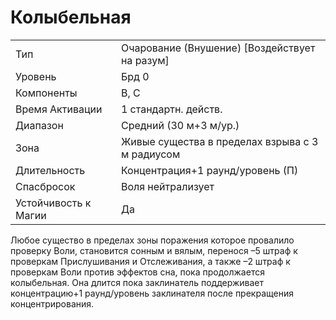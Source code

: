 
# Колыбельная

| | |
|---|---|
|Тип|Очарование (Внушение) [Воздействует на разум]|
|Уровень| Брд 0|
|Компоненты| В, С|
|Время Активации| 1 стандартн. действ.|
|Диапазон| Средний (30 м+3 м/ур.)|
|Зона| Живые существа в пределах взрыва с 3 м радиусом|
|Длительность| Концентрация+1 раунд/уровень (П)|
|Спасбросок| Воля нейтрализует|
|Устойчивость к Магии| Да|

Любое существо в пределах зоны поражения которое провалило проверку
Воли, становится сонным и вялым, перенося –5 штраф к проверкам Прислушивания и Отслеживания, а также –2 штраф
к проверкам Воли против эффектов сна,
пока продолжается колыбельная. Она
длится пока заклинатель поддерживает
концентрацию+1 раунд/уровень заклинателя после прекращения концентрирования.